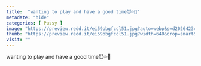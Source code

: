 ```yaml
---
title:  "wanting to play and have a good time😈💦🤤"
metadate: "hide"
categories: [ Pussy ]
image: "https://preview.redd.it/ei59obgfccl51.jpg?auto=webp&s=d2026423c8c0feeb61c3e351ea5c2192e0dd9e37"
thumb: "https://preview.redd.it/ei59obgfccl51.jpg?width=640&crop=smart&auto=webp&s=2a6eeb0d9be5d1b3efd1a704d2df6721a87d537d"
visit: ""
---
```

wanting to play and have a good time😈💦🤤
